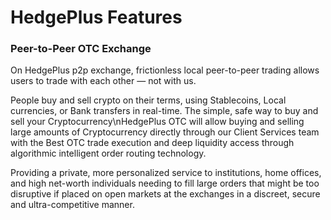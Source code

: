 # HedgePlus Features

### Peer-to-Peer  OTC Exchange

On HedgePlus p2p exchange, frictionless local peer-to-peer trading allows users to trade with each other — not with us.

People buy and sell crypto on their terms, using Stablecoins, Local currencies, or Bank transfers in real-time. The simple, safe way to buy and sell your Cryptocurrency\nHedgePlus OTC will allow buying and selling large amounts of Cryptocurrency directly through our Client Services team with the Best OTC trade execution and deep liquidity access through algorithmic intelligent order routing technology.

Providing a private, more personalized service to institutions, home offices, and high net-worth individuals needing to fill large orders that might be too disruptive if placed on open markets at the exchanges in a discreet, secure and ultra-competitive manner.